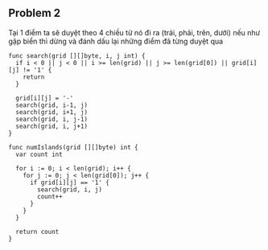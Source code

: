 ## Problem 2

Tại 1 điểm ta sẽ duyệt theo 4 chiều từ nó đi ra (trái, phải, trên, dưới) nếu như gặp biển thì dừng và đánh dấu lại những điểm đã từng duyệt qua

```golang
func search(grid [][]byte, i, j int) {
  if i < 0 || j < 0 || i >= len(grid) || j >= len(grid[0]) || grid[i][j] != '1' {
    return
  }

  grid[i][j] = '-'
  search(grid, i-1, j)
  search(grid, i+1, j)
  search(grid, i, j-1)
  search(grid, i, j+1)
}

func numIslands(grid [][]byte) int {
  var count int

  for i := 0; i < len(grid); i++ {
    for j := 0; j < len(grid[0]); j++ {
      if grid[i][j] == '1' {
        search(grid, i, j)
        count++
      }
    }
  }

  return count
}
```
